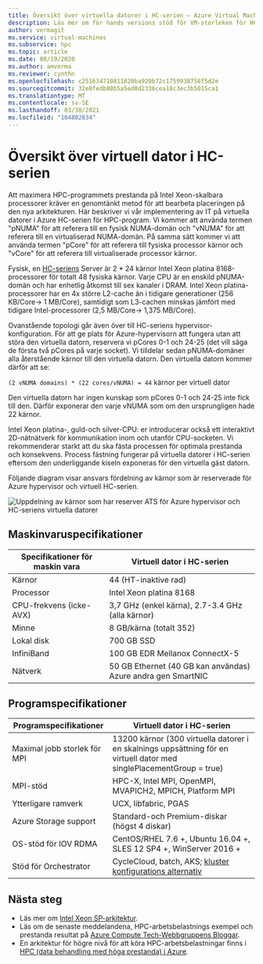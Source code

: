 ```yaml
---
title: Översikt över virtuella datorer i HC-serien – Azure Virtual Machines | Microsoft Docs
description: Läs mer om för hands versions stöd för VM-storleken för HC-serien i Azure.
author: vermagit
ms.service: virtual-machines
ms.subservice: hpc
ms.topic: article
ms.date: 08/19/2020
ms.author: amverma
ms.reviewer: cynthn
ms.openlocfilehash: c251634710811820ba920b72c1759938758f5d2e
ms.sourcegitcommit: 32e0fedb80b5a5ed0d2336cea18c3ec3b5015ca1
ms.translationtype: MT
ms.contentlocale: sv-SE
ms.lasthandoff: 03/30/2021
ms.locfileid: "104802834"
---
```

# <a name="hc-series-virtual-machine-overview"></a>Översikt över virtuell dator i HC-serien

Att maximera HPC-programmets prestanda på Intel Xeon-skalbara processorer kräver en genomtänkt metod för att bearbeta placeringen på den nya arkitekturen. Här beskriver vi vår implementering av IT på virtuella datorer i Azure HC-serien för HPC-program. Vi kommer att använda termen "pNUMA" för att referera till en fysisk NUMA-domän och "vNUMA" för att referera till en virtualiserad NUMA-domän. På samma sätt kommer vi att använda termen "pCore" för att referera till fysiska processor kärnor och "vCore" för att referera till virtualiserade processor kärnor.

Fysisk, en [HC-seriens](../../hc-series.md) Server är 2 * 24 kärnor Intel Xeon platina 8168-processorer för totalt 48 fysiska kärnor. Varje CPU är en enskild pNUMA-domän och har enhetlig åtkomst till sex kanaler i DRAM. Intel Xeon platina-processorer har en 4x större L2-cache än i tidigare generationer (256 KB/Core-> 1 MB/Core), samtidigt som L3-cachen minskas jämfört med tidigare Intel-processorer (2,5 MB/Core-> 1,375 MB/Core).

Ovanstående topologi går även över till HC-seriens hypervisor-konfiguration. För att ge plats för Azure-hypervisorn att fungera utan att störa den virtuella datorn, reservera vi pCores 0-1 och 24-25 (det vill säga de första två pCores på varje socket). Vi tilldelar sedan pNUMA-domäner alla återstående kärnor till den virtuella datorn. Den virtuella datorn kommer därför att se:

`(2 vNUMA domains) * (22 cores/vNUMA) = 44` kärnor per virtuell dator

Den virtuella datorn har ingen kunskap som pCores 0-1 och 24-25 inte fick till den. Därför exponerar den varje vNUMA som om den ursprungligen hade 22 kärnor.

Intel Xeon platina-, guld-och silver-CPU: er introducerar också ett interaktivt 2D-nätnätverk för kommunikation inom och utanför CPU-socketen. Vi rekommenderar starkt att du ska fästa processen för optimala prestanda och konsekvens. Process fästning fungerar på virtuella datorer i HC-serien eftersom den underliggande kiseln exponeras för den virtuella gäst datorn.

Följande diagram visar ansvars fördelning av kärnor som är reserverade för Azure hypervisor och virtuell HC-serien.

![Uppdelning av kärnor som har reserver ATS för Azure hypervisor och HC-seriens virtuella datorer](./media/architecture/hc-segregation-cores.png)

## <a name="hardware-specifications"></a>Maskinvaruspecifikationer

| Specifikationer för maskin vara          | Virtuell dator i HC-serien                     |
|----------------------------------|----------------------------------|
| Kärnor                            | 44 (HT-inaktive rad)                 |
| Processor                              | Intel Xeon platina 8168         |
| CPU-frekvens (icke-AVX)          | 3,7 GHz (enkel kärna), 2.7-3.4 GHz (alla kärnor) |
| Minne                           | 8 GB/kärna (totalt 352)            |
| Lokal disk                       | 700 GB SSD                       |
| InfiniBand                       | 100 GB EDR Mellanox ConnectX-5   |
| Nätverk                          | 50 GB Ethernet (40 GB kan användas) Azure andra gen SmartNIC    |

## <a name="software-specifications"></a>Programspecifikationer

| Programspecifikationer     |Virtuell dator i HC-serien           |
|-----------------------------|-----------------------|
| Maximal jobb storlek för MPI            | 13200 kärnor (300 virtuella datorer i en skalnings uppsättning för en virtuell dator med singlePlacementGroup = true)  |
| MPI-stöd                 | HPC-X, Intel MPI, OpenMPI, MVAPICH2, MPICH, Platform MPI  |
| Ytterligare ramverk       | UCX, libfabric, PGAS |
| Azure Storage support       | Standard-och Premium-diskar (högst 4 diskar) |
| OS-stöd för IOV RDMA   | CentOS/RHEL 7.6 +, Ubuntu 16.04 +, SLES 12 SP4 +, WinServer 2016 +  |
| Stöd för Orchestrator        | CycleCloud, batch, AKS; [kluster konfigurations alternativ](../../sizes-hpc.md#cluster-configuration-options)  |

## <a name="next-steps"></a>Nästa steg

- Läs mer om [Intel Xeon SP-arkitektur](https://software.intel.com/content/www/us/en/develop/articles/intel-xeon-processor-scalable-family-technical-overview.html).
- Läs om de senaste meddelandena, HPC-arbetsbelastnings exempel och prestanda resultat på [Azure Compute Tech-Webbgruppens Bloggar](https://techcommunity.microsoft.com/t5/azure-compute/bg-p/AzureCompute).
- En arkitektur för högre nivå för att köra HPC-arbetsbelastningar finns i [HPC (data behandling med höga prestanda) i Azure](/azure/architecture/topics/high-performance-computing/).
